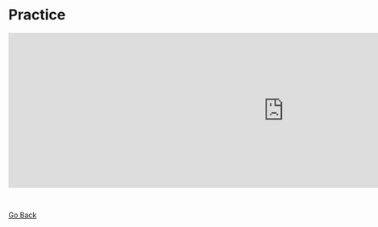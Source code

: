 <h1> Practice </h1>
<p lang="es">

<iframe src="https://h5p.org/h5p/embed/356414" width="1090" height="307" frameborder="0" allowfullscreen="allowfullscreen"></iframe><script src="https://h5p.org/sites/all/modules/h5p/library/js/h5p-resizer.js" charset="UTF-8"></script>
</p>

<br>

<p>
  <a style="float:left;" href="vocabulary.html">Go Back</a>
  </p>
  <div style="clear:both;"> </div>
